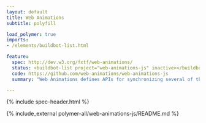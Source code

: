 ```yaml
---
layout: default
title: Web Animations
subtitle: polyfill

load_polymer: true
imports:
- /elements/buildbot-list.html

feature:
  spec: http://dev.w3.org/fxtf/web-animations/
  status: <buildbot-list project="web-animations-js" inactive></buildbot-list>
  code: https://github.com/web-animations/web-animations-js
  summary: "Web Animations defines APIs for synchronizing several of the web's animation models with complex, scriptable animations."

---
```


<!-- TODO(ericbidelman): remove when Toolkit builds in Web Animations. -->
<!-- <script src="/toolkit/platform/web-animations-js/web-animations.js"></script> -->

{% include spec-header.html %}

{% include_external polymer-all/web-animations-js/README.md %}
